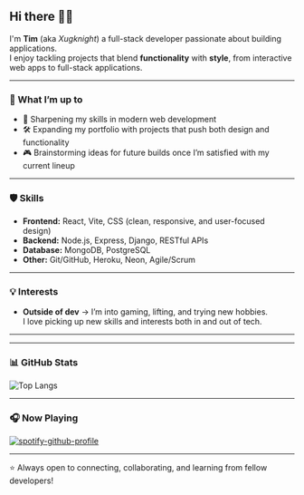 ## Hi there 👋🏼

I'm **Tim** (aka *Xugknight*) a full-stack developer passionate about building applications.  
I enjoy tackling projects that blend **functionality** with **style**, from interactive web apps to full-stack applications.

---

### 🚀 What I’m up to
- 🌱 Sharpening my skills in modern web development  
- 🛠️ Expanding my portfolio with projects that push both design and functionality  
- 🎮 Brainstorming ideas for future builds once I’m satisfied with my current lineup  

---

### 🛡️ Skills
- **Frontend:** React, Vite, CSS (clean, responsive, and user-focused design)  
- **Backend:** Node.js, Express, Django, RESTful APIs  
- **Database:** MongoDB, PostgreSQL  
- **Other:** Git/GitHub, Heroku, Neon, Agile/Scrum  

---

### 💡 Interests
- **Outside of dev** → I’m into gaming, lifting, and trying new hobbies.  
  I love picking up new skills and interests both in and out of tech.  

---

<!--
### 🌟 Featured Projects
- [**Super Sweat**](https://your-deployed-link.com) → A Django-powered gaming guild & events platform with profiles, memberships, and event scheduling  
- [Quick-Notes](https://quick-notes-0105ece0e60a.herokuapp.com/) → A lightweight MERN app for fast CRUD note-taking, featuring search and pinned notes  
- [**Restaurant Randomizer**](https://your-deployed-link.com) → An Express + MongoDB app to help users decide where to eat with filters, favorites, and randomizer feature  
-->

---

### 📊 GitHub Stats
![Top Langs](https://github-readme-stats.vercel.app/api/top-langs/?username=xugknight&theme=vision-friendly-dark&langs_count=8)

---

### 🎧 Now Playing
[![spotify-github-profile](https://spotify-github-profile.kittinanx.com/api/view?uid=timmyisntpackin&cover_image=true&theme=natemoo-re&show_offline=false&background_color=121212&interchange=false&bar_color=53b14f&bar_color_cover=false)](https://github.com/kittinan/spotify-github-profile)

---

⭐ Always open to connecting, collaborating, and learning from fellow developers!
